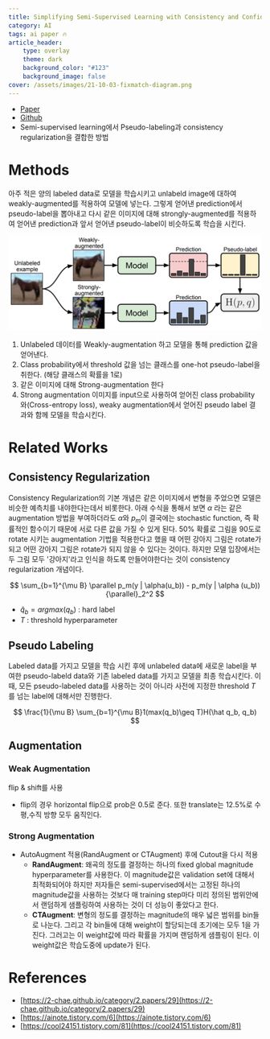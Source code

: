 ```yaml
---
title: Simplifying Semi-Supervised Learning with Consistency and Confidence (FixMatch)
category: AI
tags: ai paper 🔥
article_header:
    type: overlay
    theme: dark
    background_color: "#123"
    background_image: false
cover: /assets/images/21-10-03-fixmatch-diagram.png
---
```


- [Paper](https://arxiv.org/ftp/arxiv/papers/2001/2001.07685.pdf)
- [Github](https://github.com/google-research/fixmatch)
- Semi-supervised learning에서 Pseudo-labeling과 consistency regularization을 결합한 방법
  
<!--more-->

# Methods

아주 적은 양의 labeled data로 모델을 학습시키고 unlabeld image에 대하여 weakly-augmented를 적용하여 모델에 넣는다. 그렇게 얻어낸 prediction에서 pseudo-label을 뽑아내고 다시 같은 이미지에 대해 strongly-augmented를 적용하여 얻어낸 prediction과 앞서 얻어낸 pseudo-label이 비슷하도록 학습을 시킨다.

![](/assets/images/21-10-03-fixmatch-diagram.png)

1. Unlabeled 데이터를 Weakly-augmentation 하고 모델을 통해 prediction 값을 얻어낸다.
2. Class probability에서 threshold 값을 넘는 클래스를 one-hot pseudo-label을 취한다. (해당 클래스의 확률을 1로)
3. 같은 이미지에 대해 Strong-augmentation 한다
4. Strong augmentation 이미지를 input으로 사용하여 얻어진 class probability 와(Cross-entropy loss), weaky augmentation에서 얻어진 pseudo label 결과와 함께 모델을 학습시킨다. 

# Related Works

## Consistency Regularization

Consistency Regularization의 기본 개념은 같은 이미지에서 변형을 주었으면 모델은 비슷한 예측치를 내야한다는데서 비롯한다. 아래 수식을 통해서 보면 $\alpha$  라는 같은 augmentation 방법을 부여하더라도 $\alpha$와 $p_m$이 결국에는 stochastic function, 즉 확률적인 함수이기 때문에 서로 다른 값을 가질 수 있게 된다. 50% 확률로 그림을 90도로 rotate 시키는 augmentation 기법을 적용한다고 했을 때 어떤 강아지 그림은 rotate가 되고 어떤 강아지 그림은 rotate가 되지 않을 수 있다는 것이다. 하지만 모델 입장에서는 두 그림 모두 '강아지'라고 인식을 하도록 만들어야한다는 것이 consistency regularization 개념이다.

$$ \sum_{b=1}^{\mu B} \parallel p_m(y | \alpha(u_b)) - p_m(y | \alpha (u_b)){\parallel}_2^2 $$

- $\hat q_b = argmax(q_b)$ : hard label
- $T$ : threshold hyperparameter

## Pseudo Labeling

Labeled data를 가지고 모델을 학습 시킨 후에 unlabeled data에 새로운 label을 부여한 pseudo-labeld data와 기존 labeled data를 가지고 모델을 최종 학습시킨다. 이 때, 모든 pseudo-labeled data를 사용하는 것이 아니라 사전에 지정한 threshold $T$를 넘는 label에 대해서만 진행한다.

$$ \frac{1}{\mu B} \sum_{b=1}^{\mu B}1(max(q_b)\geq T)H(\hat q_b, q_b) $$

## Augmentation

### Weak Augmentation

flip & shift를 사용
- flip의 경우 horizontal flip으로 prob은 0.5로 준다. 또한 translate는 12.5%로 수평,수직 방향 모두 움직인다.

### Strong Augmentation

- AutoAugment 적용(RandAugment or CTAugment) 후에 Cutout을 다시 적용
  - **RandAugment**: 왜곡의 정도를 결정하는 하나의 fixed global magnitude hyperparameter를 사용한다. 이 magnitude값은 validation set에 대해서 최적화되어야 하지만 저자들은 semi-supervised에서는 고정된 하나의 magnitude값을 사용하는 것보다 매 training step마다 미리 정의된 범위안에서 랜덤하게 샘플링하여 사용하는 것이 더 성능이 좋았다고 한다.
  - **CTAugment**: 변형의 정도를 결정하는 magnitude의 매우 넓은 범위를 bin들로 나눈다. 그리고 각 bin들에 대해 weight이 할당되는데 초기에는 모두 1을 가진다. 그러고는 이 weight값에 따라 확률을 가지며 랜덤하게 샘플링이 된다. 이 weight값은 학습도중에 update가 된다.


# References

- [https://2-chae.github.io/category/2.papers/29](https://2-chae.github.io/category/2.papers/29)
- [https://ainote.tistory.com/6](https://ainote.tistory.com/6)
- [https://cool24151.tistory.com/81](https://cool24151.tistory.com/81)